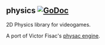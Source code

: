 ## physics [![GoDoc](https://godoc.org/github.com/gen2brain/raylib-go/physics?status.svg)](https://godoc.org/github.com/gen2brain/raylib-go/physics)

2D Physics library for videogames.

A port of Victor Fisac's [physac engine](https://github.com/raysan5/raylib/blob/master/src/physac.h).
